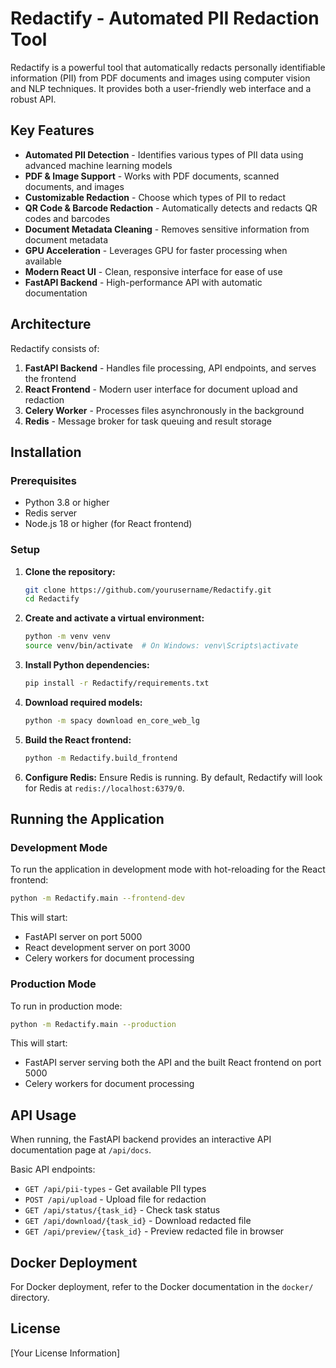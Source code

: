 # Redactify - Automated PII Redaction Tool

Redactify is a powerful tool that automatically redacts personally identifiable information (PII) from PDF documents and images using computer vision and NLP techniques. It provides both a user-friendly web interface and a robust API.

## Key Features

- **Automated PII Detection** - Identifies various types of PII data using advanced machine learning models
- **PDF & Image Support** - Works with PDF documents, scanned documents, and images
- **Customizable Redaction** - Choose which types of PII to redact
- **QR Code & Barcode Redaction** - Automatically detects and redacts QR codes and barcodes
- **Document Metadata Cleaning** - Removes sensitive information from document metadata
- **GPU Acceleration** - Leverages GPU for faster processing when available
- **Modern React UI** - Clean, responsive interface for ease of use
- **FastAPI Backend** - High-performance API with automatic documentation

## Architecture

Redactify consists of:

1. **FastAPI Backend** - Handles file processing, API endpoints, and serves the frontend
2. **React Frontend** - Modern user interface for document upload and redaction
3. **Celery Worker** - Processes files asynchronously in the background
4. **Redis** - Message broker for task queuing and result storage

## Installation

### Prerequisites

- Python 3.8 or higher
- Redis server
- Node.js 18 or higher (for React frontend)

### Setup

1. **Clone the repository:**

   ```bash
   git clone https://github.com/yourusername/Redactify.git
   cd Redactify
   ```

2. **Create and activate a virtual environment:**

   ```bash
   python -m venv venv
   source venv/bin/activate  # On Windows: venv\Scripts\activate
   ```

3. **Install Python dependencies:**

   ```bash
   pip install -r Redactify/requirements.txt
   ```

4. **Download required models:**

   ```bash
   python -m spacy download en_core_web_lg
   ```

5. **Build the React frontend:**

   ```bash
   python -m Redactify.build_frontend
   ```

6. **Configure Redis:**
   Ensure Redis is running. By default, Redactify will look for Redis at `redis://localhost:6379/0`.

## Running the Application

### Development Mode

To run the application in development mode with hot-reloading for the React frontend:

```bash
python -m Redactify.main --frontend-dev
```

This will start:

- FastAPI server on port 5000
- React development server on port 3000
- Celery workers for document processing

### Production Mode

To run in production mode:

```bash
python -m Redactify.main --production
```

This will start:

- FastAPI server serving both the API and the built React frontend on port 5000
- Celery workers for document processing

## API Usage

When running, the FastAPI backend provides an interactive API documentation page at `/api/docs`.

Basic API endpoints:

- `GET /api/pii-types` - Get available PII types
- `POST /api/upload` - Upload file for redaction
- `GET /api/status/{task_id}` - Check task status
- `GET /api/download/{task_id}` - Download redacted file
- `GET /api/preview/{task_id}` - Preview redacted file in browser

## Docker Deployment

For Docker deployment, refer to the Docker documentation in the `docker/` directory.

## License

[Your License Information]
